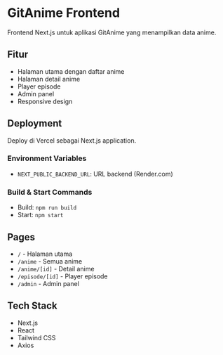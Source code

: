 # GitAnime Frontend

Frontend Next.js untuk aplikasi GitAnime yang menampilkan data anime.

## Fitur

- Halaman utama dengan daftar anime
- Halaman detail anime
- Player episode
- Admin panel
- Responsive design

## Deployment

Deploy di Vercel sebagai Next.js application.

### Environment Variables

- `NEXT_PUBLIC_BACKEND_URL`: URL backend (Render.com)

### Build & Start Commands

- Build: `npm run build`
- Start: `npm start`

## Pages

- `/` - Halaman utama
- `/anime` - Semua anime
- `/anime/[id]` - Detail anime
- `/episode/[id]` - Player episode
- `/admin` - Admin panel

## Tech Stack

- Next.js
- React
- Tailwind CSS
- Axios
